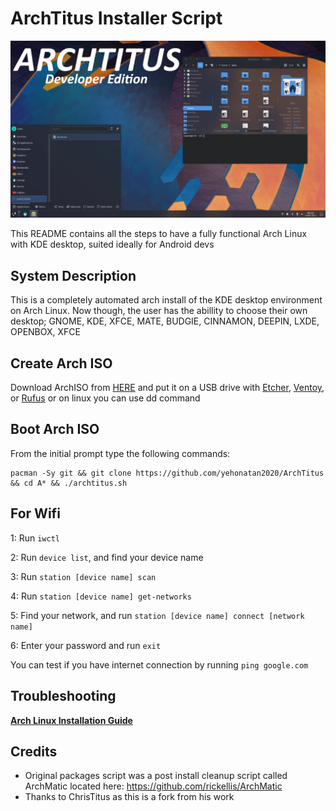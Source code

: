 # ArchTitus Installer Script

<img src=./titusarch.png />

This README contains all the steps to have a fully functional Arch Linux with KDE desktop, suited ideally for Android devs


## System Description
This is a completely automated arch install of the KDE desktop environment on Arch Linux. 
Now though, the user has the abillity to choose their own desktop; GNOME, KDE, XFCE, MATE, BUDGIE, CINNAMON, DEEPIN, LXDE, OPENBOX, XFCE

## Create Arch ISO
Download ArchISO from [HERE](https://archlinux.org/download/) and put it on a USB drive with [Etcher](https://www.balena.io/etcher/), [Ventoy](https://www.ventoy.net/en/index.html), or [Rufus](https://rufus.ie/en/)
or on linux you can use dd command

## Boot Arch ISO
From the initial prompt type the following commands:

```
pacman -Sy git && git clone https://github.com/yehonatan2020/ArchTitus && cd A* && ./archtitus.sh
```
## For Wifi
1: Run `iwctl`

2: Run `device list`, and find your device name

3: Run `station [device name] scan`

4: Run `station [device name] get-networks`

5: Find your network, and run `station [device name] connect [network name]`

6: Enter your password and run `exit`

You can test if you have internet connection by running `ping google.com`

## Troubleshooting
__[Arch Linux Installation Guide](https://github.com/rickellis/Arch-Linux-Install-Guide)__

## Credits
- Original packages script was a post install cleanup script called ArchMatic located here: https://github.com/rickellis/ArchMatic
- Thanks to ChrisTitus as this is a fork from his work
